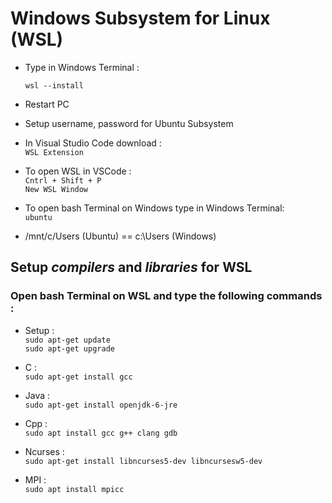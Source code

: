 # Windows Subsystem for Linux (WSL)

- Type in Windows Terminal :

  `wsl --install`

- Restart PC

- Setup username, password for Ubuntu Subsystem

- In Visual Studio Code download : <br>
  `WSL Extension`

- To open WSL in VSCode : <br>
 `Cntrl + Shift + P` <br>
 `New WSL Window`

- To open bash Terminal on Windows type in Windows Terminal: <br>
 `ubuntu`
- /mnt/c/Users (Ubuntu) == c:\Users (Windows)

## Setup *compilers* and *libraries* for WSL
### Open bash Terminal on WSL and type the following commands :
- Setup : <br>
`sudo apt-get update` <br>
`sudo apt-get upgrade`

- C : <br>
 `sudo apt-get install gcc`

- Java : <br>
 `sudo apt-get install openjdk-6-jre`

- Cpp : <br>
 `sudo apt install gcc g++ clang gdb`

- Ncurses : <br>
 `sudo apt-get install libncurses5-dev libncursesw5-dev`
 
- MPI : <br>
 `sudo apt install mpicc`
